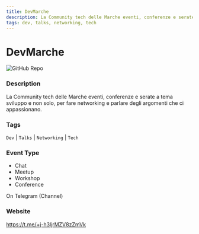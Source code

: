 ```yaml
---
title: DevMarche
description: La Community tech delle Marche eventi, conferenze e serate a tema sviluppo e non solo, per fare networking e parlare degli argomenti che ci appassionano.
tags: dev, talks, networking, tech
---
```

        

# DevMarche

![GitHub Repo](https://img.shields.io/static/v1?label=category&message=communities&color=green)

### Description

La Community tech delle Marche eventi, conferenze e serate a tema sviluppo e non solo, per fare networking e parlare degli argomenti che ci appassionano.

### Tags

`Dev` | `Talks` | `Networking` | `Tech`

### Event Type

- Chat
- Meetup
- Workshop
- Conference

On Telegram (Channel)

### Website

https://t.me/+j-h3ljrMZV8zZmVk
